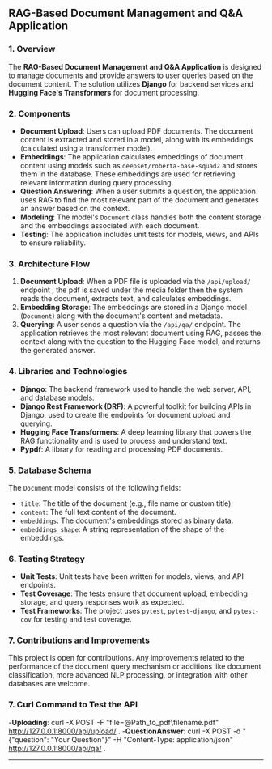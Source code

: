 ## RAG-Based Document Management and Q&A Application

### 1. **Overview**

The **RAG-Based Document Management and Q&A Application** is designed to manage documents and provide answers to user queries based on the document content. The solution utilizes **Django** for backend services and **Hugging Face's Transformers** for document processing.

### 2. **Components**

- **Document Upload**: Users can upload PDF documents. The document content is extracted and stored in a model, along with its embeddings (calculated using a transformer model).
- **Embeddings**: The application calculates embeddings of document content using models such as `deepset/roberta-base-squad2` and stores them in the database. These embeddings are used for retrieving relevant information during query processing.
- **Question Answering**: When a user submits a question, the application uses RAG to find the most relevant part of the document and generates an answer based on the context.
- **Modeling**: The model's `Document` class handles both the content storage and the embeddings associated with each document.
- **Testing**: The application includes unit tests for models, views, and APIs to ensure reliability.

### 3. **Architecture Flow**

1. **Document Upload**: When a PDF file is uploaded via the `/api/upload/` endpoint , the pdf is saved under the media folder then the system reads the document, extracts text, and calculates embeddings.
2. **Embedding Storage**: The embeddings are stored in a Django model (`Document`) along with the document's content and metadata.
3. **Querying**: A user sends a question via the `/api/qa/` endpoint. The application retrieves the most relevant document using RAG, passes the context along with the question to the Hugging Face model, and returns the generated answer.

### 4. **Libraries and Technologies**

- **Django**: The backend framework used to handle the web server, API, and database models.
- **Django Rest Framework (DRF)**: A powerful toolkit for building APIs in Django, used to create the endpoints for document upload and querying.
- **Hugging Face Transformers**: A deep learning library that powers the RAG functionality and is used to process and understand text.
- **Pypdf**: A library for reading and processing PDF documents.

### 5. **Database Schema**

The `Document` model consists of the following fields:

- `title`: The title of the document (e.g., file name or custom title).
- `content`: The full text content of the document.
- `embeddings`: The document's embeddings stored as binary data.
- `embeddings_shape`: A string representation of the shape of the embeddings.

### 6. **Testing Strategy**

- **Unit Tests**: Unit tests have been written for models, views, and API endpoints. 
- **Test Coverage**: The tests ensure that document upload, embedding storage, and query responses work as expected.
- **Test Frameworks**: The project uses `pytest`, `pytest-django`, and `pytest-cov` for testing and test coverage.

### 7. **Contributions and Improvements**

This project is open for contributions. Any improvements related to the performance of the document query mechanism or additions like document classification, more advanced NLP processing, or integration with other databases are welcome.

### 7. **Curl Command to Test the API**
-**Uploading**: curl -X POST -F "file=@Path_to_pdf\filename.pdf" http://127.0.0.1:8000/api/upload/ .
-**QuestionAnswer**: curl -X POST -d "{\"question\": \"Your Question\"}" -H "Content-Type: application/json" http://127.0.0.1:8000/api/qa/ .

---


